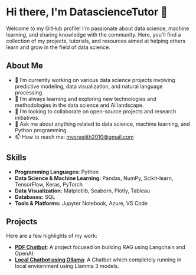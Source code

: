 # Hi there, I'm DatascienceTutor 👋

Welcome to my GitHub profile! I'm passionate about data science, machine learning, and sharing knowledge with the community. Here, you'll find a collection of my projects, tutorials, and resources aimed at helping others learn and grow in the field of data science.

## About Me

- 🔭 I’m currently working on various data science projects involving predictive modeling, data visualization, and natural language processing.
- 🌱 I’m always learning and exploring new technologies and methodologies in the data science and AI landscape.
- 👯 I’m looking to collaborate on open-source projects and research initiatives.
- 💬 Ask me about anything related to data science, machine learning, and Python programming.
- 📫 How to reach me: [mvsreejith2010@gmail.com](mailto:mvsreejith0@gmail.com)

## Skills

- **Programming Languages:** Python
- **Data Science & Machine Learning:** Pandas, NumPy, Scikit-learn, TensorFlow, Keras, PyTorch
- **Data Visualization:** Matplotlib, Seaborn, Plotly, Tableau
- **Databases:** SQL
- **Tools & Platforms:** Jupyter Notebook, Azure, VS Code

## Projects

Here are a few highlights of my work:

- [**PDF Chatbot**](https://github.com/DatascienceTutor/pdfchatbot): A project focused on building RAG using Langchain and OpenAI.
- [**Local Chatbot using Ollama**](https://github.com/DatascienceTutor/OllamaChatBot): A Chatbot which completely running in local enviornment using Llamma 3 models.
